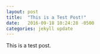 ```yaml
---
layout: post
title:  "This is a Test Post!"
date:   2016-09-18 10:24:28 -0500
categories: jekyll update
---
```

This is a test post.
